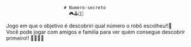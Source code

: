                           # Numero-secreto
                            🎮🕹🎲🔮
Jogo em que o objetivo é descobriri qual número o robô escolheu!!🤖  
Você pode jogar com amigos e familia para ver quém consegue descobrir primeiro!! 👨‍👩‍👦‍👦
